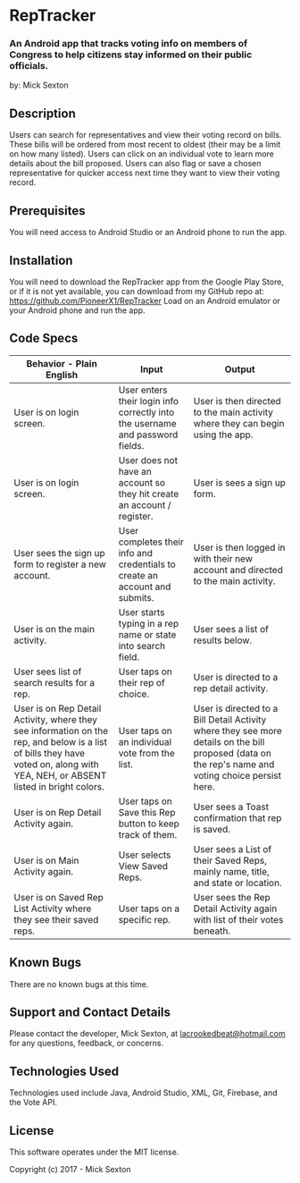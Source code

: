 # RepTracker

### An Android app that tracks voting info on members of Congress to help citizens stay informed on their public officials.
by: Mick Sexton

## Description

Users can search for representatives and view their voting record on bills. These bills will be ordered from most recent to oldest (their may be a limit on how many listed). Users can click on an individual vote to learn more details about the bill proposed. Users can also flag or save a chosen representative for quicker access next time they want to view their voting record.

## Prerequisites

You will need access to Android Studio or an Android phone to run the app.

## Installation

You will need to download the RepTracker app from the Google Play Store, or if it is not yet available, you can download from my GitHub repo at:
    https://github.com/PioneerX1/RepTracker
Load on an Android emulator or your Android phone and run the app.

## Code Specs

|Behavior - Plain English|Input|Output|
|---|---|---|
|User is on login screen.|User enters their login info correctly into the username and password fields.|User is then directed to the main activity where they can begin using the app.|
|User is on login screen.|User does not have an account so they hit create an account / register.|User is sees a sign up form.|
|User sees the sign up form to register a new account.|User completes their info and credentials to create an account and submits.|User is then logged in with their new account and directed to the main activity.|
|User is on the main activity.|User starts typing in a rep name or state into search field.|User sees a list of results below.|
|User sees list of search results for a rep.|User taps on their rep of choice.|User is directed to a rep detail activity.|
|User is on Rep Detail Activity, where they see information on the rep, and below is a list of bills they have voted on, along with YEA, NEH, or ABSENT listed in bright colors.|User taps on an individual vote from the list.|User is directed to a Bill Detail Activity where they see more details on the bill proposed (data on the rep's name and voting choice persist here.|
|User is on Rep Detail Activity again.|User taps on Save this Rep button to keep track of them.|User sees a Toast confirmation that rep is saved.|
|User is on Main Activity again.|User selects View Saved Reps.|User sees a List of their Saved Reps, mainly name, title, and state or location.|
|User is on Saved Rep List Activity where they see their saved reps.|User taps on a specific rep.|User sees the Rep Detail Activity again with list of their votes beneath.|


## Known Bugs

There are no known bugs at this time.

## Support and Contact Details

Please contact the developer, Mick Sexton, at lacrookedbeat@hotmail.com for any questions, feedback, or concerns.

## Technologies Used

Technologies used include Java, Android Studio, XML, Git, Firebase, and the Vote API.

## License

This software operates under the MIT license.

Copyright (c) 2017 - Mick Sexton



